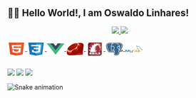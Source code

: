 
## 👋🏻 Hello World!, I am Oswaldo Linhares!
<div align="center">
  <a href="https://github.com/oswaldolinhares">
  <img height="180em" src="https://github-readme-stats.vercel.app/api?username=oswaldolinhares&show_icons=true&theme=dark&include_all_commits=true&count_private=true"/>
  <img height="180em" src="https://github-readme-stats.vercel.app/api/top-langs/?username=oswaldolinhares&layout=compact&langs_count=7&theme=dark"/>
</div>
<div style="display: inline_block"><br>
  <img align="center" alt="Osw-HTML" height="30" width="40" src="https://raw.githubusercontent.com/devicons/devicon/master/icons/html5/html5-original.svg">
  <img align="center" alt="Osw-CSS" height="30" width="40" src="https://raw.githubusercontent.com/devicons/devicon/master/icons/css3/css3-original.svg">
  <img align="center" alt="Osw-Vue" height="30" width="40" src="https://raw.githubusercontent.com/devicons/devicon/master/icons/vuejs/vuejs-original.svg">
  <img align="center" alt="Osw-Ruby" height="30" width="40" src="https://raw.githubusercontent.com/devicons/devicon/master/icons/ruby/ruby-original.svg">
  <img align="center" alt="Osw-Rails" height="30" width="40" src="https://raw.githubusercontent.com/devicons/devicon/master/icons/rails/rails-original-wordmark.svg">  
  <img align="center" alt="Osw-Postgress" height="30" width="40" src="https://raw.githubusercontent.com/devicons/devicon/master/icons/postgresql/postgresql-original.svg">
  <img align="center" alt="Osw-Mysql" height="30" width="40" src="https://raw.githubusercontent.com/devicons/devicon/master/icons/mysql/mysql-original-wordmark.svg">
</div>
  
  ##
 
<div> 
  <a href="https://instagram.com/oswaldolinhares" target="_blank"><img src="https://img.shields.io/badge/-Instagram-%23E4405F?style=for-the-badge&logo=instagram&logoColor=white" target="_blank"></a>
  <a href = "mailto:oswaldolinhares@gmail.com"><img src="https://img.shields.io/badge/-Gmail-%23333?style=for-the-badge&logo=gmail&logoColor=white" target="_blank"></a>
  <a href="https://www.linkedin.com/in/oswaldolinhares" target="_blank"><img src="https://img.shields.io/badge/-LinkedIn-%230077B5?style=for-the-badge&logo=linkedin&logoColor=white" target="_blank"></a> 
 
  ![Snake animation](https://github.com/oswaldolinhares/oswaldolinhares/blob/output/github-contribution-grid-snake.svg)
 
</div>
